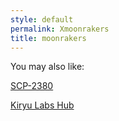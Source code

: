 ```yaml
---
style: default
permalink: Xmoonrakers
title: moonrakers
---
```

You may also like:

[SCP-2380](http://scp-wiki.net/scp-2380)

[Kiryu Labs Hub](http://scp-wiki.net/kiryu-labs-hub)
